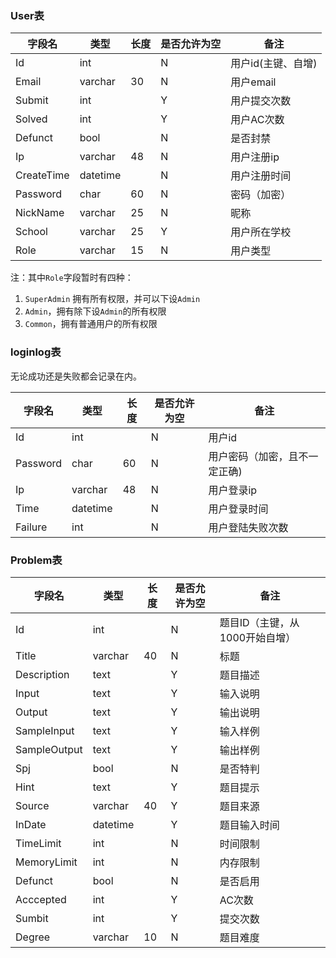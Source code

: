 ### User表

| 字段名     | 类型     | 长度 | 是否允许为空 | 备注               |
| ---------- | -------- | ---- | ------------ | ------------------ |
| Id         | int      |      | N            | 用户id(主键、自增) |
| Email      | varchar  | 30   | N            | 用户email          |
| Submit     | int      |      | Y            | 用户提交次数       |
| Solved     | int      |      | Y            | 用户AC次数         |
| Defunct    | bool     |      | N            | 是否封禁           |
| Ip         | varchar  | 48   | N            | 用户注册ip         |
| CreateTime | datetime |      | N            | 用户注册时间       |
| Password   | char     | 60   | N            | 密码（加密）       |
| NickName   | varchar  | 25   | N            | 昵称               |
| School     | varchar  | 25   | Y            | 用户所在学校       |
| Role       | varchar  | 15   | N            | 用户类型           |



注：其中`Role`字段暂时有四种：

1. `SuperAdmin` 拥有所有权限，并可以下设`Admin`
2. `Admin`，拥有除下设`Admin`的所有权限
3. `Common`，拥有普通用户的所有权限



### loginlog表

无论成功还是失败都会记录在内。

| 字段名   | 类型     | 长度 | 是否允许为空 | 备注                          |
| -------- | -------- | ---- | ------------ | ----------------------------- |
| Id       | int      |      | N            | 用户id                        |
| Password | char     | 60   | N            | 用户密码（加密，且不一定正确) |
| Ip       | varchar  | 48   | N            | 用户登录ip                    |
| Time     | datetime |      | N            | 用户登录时间                  |
| Failure  | int      |      | N            | 用户登陆失败次数              |



### Problem表

| 字段名       | 类型     | 长度 | 是否允许为空 | 备注                           |
| ------------ | -------- | ---- | ------------ | ------------------------------ |
| Id           | int      |      | N            | 题目ID（主键，从1000开始自增） |
| Title        | varchar  | 40   | N            | 标题                           |
| Description  | text     |      | Y            | 题目描述                       |
| Input        | text     |      | Y            | 输入说明                       |
| Output       | text     |      | Y            | 输出说明                       |
| SampleInput  | text     |      | Y            | 输入样例                       |
| SampleOutput | text     |      | Y            | 输出样例                       |
| Spj          | bool     |      | N            | 是否特判                       |
| Hint         | text     |      | Y            | 题目提示                       |
| Source       | varchar  | 40   | Y            | 题目来源                       |
| InDate       | datetime |      | Y            | 题目输入时间                   |
| TimeLimit    | int      |      | N            | 时间限制                       |
| MemoryLimit  | int      |      | N            | 内存限制                       |
| Defunct      | bool     |      | N            | 是否启用                       |
| Acccepted    | int      |      | Y            | AC次数                         |
| Sumbit       | int      |      | Y            | 提交次数                       |
| Degree       | varchar  | 10   | N            | 题目难度                       |

